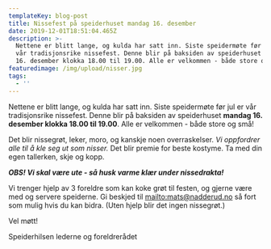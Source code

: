 ```yaml
---
templateKey: blog-post
title: Nissefest på speiderhuset mandag 16. desember
date: 2019-12-01T18:51:04.465Z
description: >-
  Nettene er blitt lange, og kulda har satt inn. Siste speidermøte før jul er
  vår tradisjonsrike nissefest. Denne blir på baksiden av speiderhuset mandag
  16. desember klokka 18.00 til 19.00. Alle er velkommen - både store og små!
featuredimage: /img/upload/nisser.jpg
tags:
  - ''
---
```

Nettene er blitt lange, og kulda har satt inn. Siste speidermøte før jul er vår tradisjonsrike nissefest. Denne blir på baksiden av speiderhuset **mandag 16. desember klokka 18.00 til 19.00**. Alle er velkommen - både store og små!

Det blir nissegrøt, leker, moro, og kanskje noen overraskelser. _Vi oppfordrer alle til å kle seg ut som nisser._ Det blir premie for beste kostyme. Ta med din egen tallerken, skje og kopp.

_**OBS! Vi skal være ute - så husk varme klær under nissedrakta!**_

Vi trenger hjelp av 3 foreldre som kan koke grøt til festen, og gjerne være med og servere speiderne. Gi beskjed til <mailto:mats@nadderud.no> så fort som mulig hvis du kan bidra. (Uten hjelp blir det ingen nissegrøt.)

Vel møtt!

Speiderhilsen lederne og foreldrerådet
